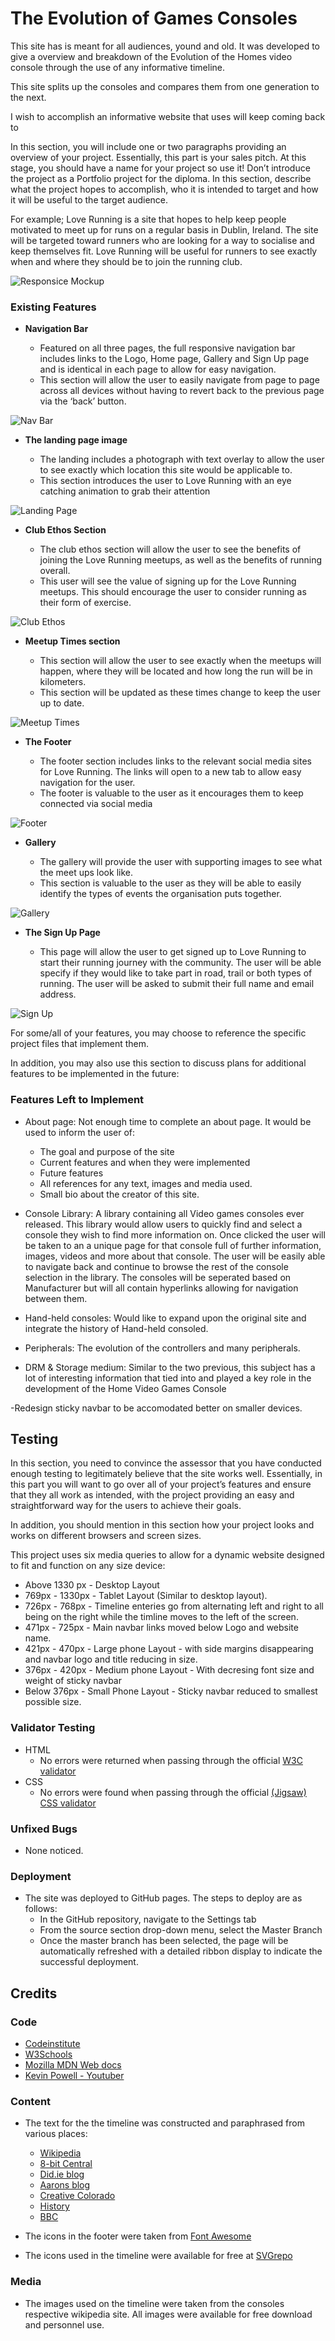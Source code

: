 # The Evolution of Games Consoles

This site has is meant for all audiences, yound and old. It was developed to give a overview and breakdown of the Evolution of the Homes video console through the use of any informative timeline.

This site splits up the consoles and compares them from one generation to the next.

I wish to accomplish an informative website that uses will keep coming back to 

In this section, you will include one or two paragraphs providing an overview of your project. Essentially, this part is your sales pitch. At this stage, you should have a name for your project so use it! Don’t introduce the project as a Portfolio project for the diploma. In this section, describe what the project hopes to accomplish, who it is intended to target and how it will be useful to the target audience. 

For example; Love Running is a site that hopes to help keep people motivated to meet up for runs on a regular basis in Dublin, Ireland. The site will be targeted toward runners who are looking for a way to socialise and keep themselves fit. Love Running will be useful for runners to see exactly when and where they should be to join the running club. 

![Responsice Mockup](https://github.com/lucyrush/readme-template/blob/master/media/love_running_mockup.png)



### Existing Features

- __Navigation Bar__

  - Featured on all three pages, the full responsive navigation bar includes links to the Logo, Home page, Gallery and Sign Up page and is identical in each page to allow for easy navigation.
  - This section will allow the user to easily navigate from page to page across all devices without having to revert back to the previous page via the ‘back’ button. 

![Nav Bar](https://github.com/lucyrush/readme-template/blob/master/media/love_running_nav.png)

- __The landing page image__

  - The landing includes a photograph with text overlay to allow the user to see exactly which location this site would be applicable to. 
  - This section introduces the user to Love Running with an eye catching animation to grab their attention

![Landing Page](https://github.com/lucyrush/readme-template/blob/master/media/love_running_landing.png)

- __Club Ethos Section__

  - The club ethos section will allow the user to see the benefits of joining the Love Running meetups, as well as the benefits of running overall. 
  - This user will see the value of signing up for the Love Running meetups. This should encourage the user to consider running as their form of exercise. 

![Club Ethos](https://github.com/lucyrush/readme-template/blob/master/media/love_running_ethos.png)

- __Meetup Times section__

  - This section will allow the user to see exactly when the meetups will happen, where they will be located and how long the run will be in kilometers. 
  - This section will be updated as these times change to keep the user up to date. 

![Meetup Times](https://github.com/lucyrush/readme-template/blob/master/media/love_running_times.png)

- __The Footer__ 

  - The footer section includes links to the relevant social media sites for Love Running. The links will open to a new tab to allow easy navigation for the user. 
  - The footer is valuable to the user as it encourages them to keep connected via social media

![Footer](https://github.com/lucyrush/readme-template/blob/master/media/love_running_footer.png)

- __Gallery__

  - The gallery will provide the user with supporting images to see what the meet ups look like. 
  - This section is valuable to the user as they will be able to easily identify the types of events the organisation puts together. 

![Gallery](https://github.com/lucyrush/readme-template/blob/master/media/love_running_gallery.png)

- __The Sign Up Page__

  - This page will allow the user to get signed up to Love Running to start their running journey with the community. The user will be able specify if they would like to take part in road, trail or both types of running. The user will be asked to submit their full name and email address. 

![Sign Up](https://github.com/lucyrush/readme-template/blob/master/media/love_running_signup.png)

For some/all of your features, you may choose to reference the specific project files that implement them.

In addition, you may also use this section to discuss plans for additional features to be implemented in the future:

### Features Left to Implement

- About page: Not enough time to complete an about page. It would be used to inform the user of:
  - The goal and purpose of the site
  - Current features and when they were implemented
  - Future features
  - All references for any text, images and media used. 
  - Small bio about the creator of this site.

- Console Library: A library containing all Video games consoles ever released. This library would allow users to quickly find and select a console they wish to find more information on. Once clicked the user will be taken to an a unique page for that console full of further information, images, videos and more about that console. The user will be easily able to navigate back and continue to browse the rest of the console selection in the library. The consoles will be seperated based on Manufacturer but will all contain hyperlinks allowing for navigation between them.

- Hand-held consoles: Would like to expand upon the original site and integrate the history of Hand-held consoled.
- Peripherals: The evolution of the controllers and many peripherals.
- DRM & Storage medium: Similar to the two previous, this subject has a lot of interesting information that tied into and played a key role in the development of the Home Video Games Console 

-Redesign sticky navbar to be accomodated better on smaller devices. 

## Testing 

In this section, you need to convince the assessor that you have conducted enough testing to legitimately believe that the site works well. Essentially, in this part you will want to go over all of your project’s features and ensure that they all work as intended, with the project providing an easy and straightforward way for the users to achieve their goals.

In addition, you should mention in this section how your project looks and works on different browsers and screen sizes.

This project uses six media queries to allow for a dynamic website designed to fit and function on any size device:

  - Above 1330 px - Desktop Layout
  - 769px - 1330px - Tablet Layout (Similar to desktop layout).
  - 726px - 768px - Timeline enteries go from alternating left and right to all being on the right while the timline moves to the left of the screen.
  - 471px - 725px - Main navbar links moved below Logo and website name.
  - 421px - 470px - Large phone Layout - with side margins disappearing and navbar logo and title reducing in size.
  - 376px - 420px - Medium phone Layout - With decresing font size and weight of sticky navbar
  - Below 376px - Small Phone Layout - Sticky navbar reduced to smallest possible size.


### Validator Testing 

- HTML
  - No errors were returned when passing through the official [W3C validator](https://validator.w3.org/nu/?doc=https%3A%2F%2Fcode-institute-org.github.io%2Flove-running-2.0%2Findex.html)
- CSS
  - No errors were found when passing through the official [(Jigsaw) CSS validator](https://jigsaw.w3.org/css-validator/validator?uri=https%3A%2F%2Fvalidator.w3.org%2Fnu%2F%3Fdoc%3Dhttps%253A%252F%252Fcode-institute-org.github.io%252Flove-running-2.0%252Findex.html&profile=css3svg&usermedium=all&warning=1&vextwarning=&lang=en#css)

### Unfixed Bugs

- None noticed.

### Deployment

- The site was deployed to GitHub pages. The steps to deploy are as follows: 
  - In the GitHub repository, navigate to the Settings tab 
  - From the source section drop-down menu, select the Master Branch
  - Once the master branch has been selected, the page will be automatically refreshed with a detailed ribbon display to indicate the successful deployment. 

## Credits 

### Code

 - [Codeinstitute](https://codeinstitute.net/)
 - [W3Schools](https://www.w3schools.com/html/)
 - [Mozilla MDN Web docs](https://developer.mozilla.org/en-US/docs/Web/HTML)
 - [Kevin Powell - Youtuber](https://www.youtube.com/kepowob)

### Content 

- The text for the the timeline was constructed and paraphrased from various places:

  - [Wikipedia](https://en.wikipedia.org/wiki/History_of_video_game_consoles)
  - [8-bit Central](http://www.8-bitcentral.com/index.html)
  - [Did.ie blog](https://www.did.ie/content/blog/history-of-video-game-consoles)
  - [Aarons blog](https://blog.aarons.com/lifestyle/history-of-gaming-consoles)
  - [Creative Colorado](https://creative.colorado.edu/~daho2353/dev/GamingHistory/)
  - [History](https://www.history.com/topics/inventions/history-of-video-games)
  - [BBC](https://www.bbc.co.uk/archive/the-8-generations-of-video-game-consoles/zvcjkty)


- The icons in the footer were taken from [Font Awesome](https://fontawesome.com/)
- The icons used in the timeline were available for free at [SVGrepo](https://www.svgrepo.com/)

### Media

- The images used on the timeline were taken from the consoles respective wikipedia site. All images were available for free download and personnel use.


